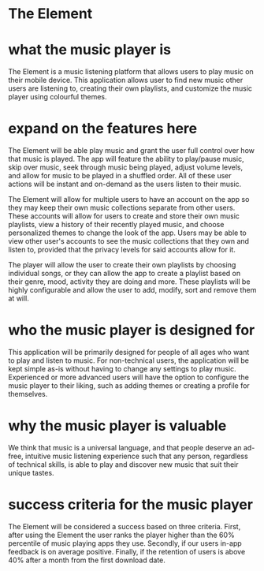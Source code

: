# The Element  

# what the music player is
The Element is a music listening platform that allows users to play music on their mobile device. This application allows user to find new music other users are listening to, creating their own playlists, and customize the music player using colourful themes.

# expand on the features here
The Element will be able play music and grant the user full control over how that music is played. The app will feature the ability to play/pause music, skip over music, seek through music being played, adjust volume levels, and allow for music to be played in a shuffled order. All of these user actions will be instant and on-demand as the users listen to their music.

The Element will allow for multiple users to have an account on the app so they may keep their own music collections separate from other users. These accounts will allow for users to create and store their own music playlists, view a history of their recently played music, and choose personalized themes to change the look of the app. Users may be able to view other user's accounts to see the music collections that they own and listen to, provided that the privacy levels for said accounts allow for it.

The player will allow the user to create their own playlists by choosing individual songs, or they can allow the app to create a playlist based on their genre, mood, activity they are doing and more. These playlists will be highly configurable and allow the user to add, modify, sort and remove them at will.

# who the music player is designed for
This application will be primarily designed for people of all ages who want to play and listen to music. For non-technical users, the application will be kept simple as-is without having to change any settings to play music. Experienced or more advanced users will have the option to configure the music player to their liking, such as adding themes or creating a profile for themselves. 

# why the music player is valuable
We think that music is a universal language, and that people deserve an ad-free, intuitive music listening experience such that any person, regardless of technical skills, is able to play and discover new music that suit their unique tastes.

# success criteria for the music player
The Element will be considered a success based on three criteria. First, after using the Element the user ranks the player higher than the 60% percentile of music playing apps they use. Secondly, if our users in-app feedback is on average positive. Finally, if the retention of users is above 40% after a month from the first download date.

